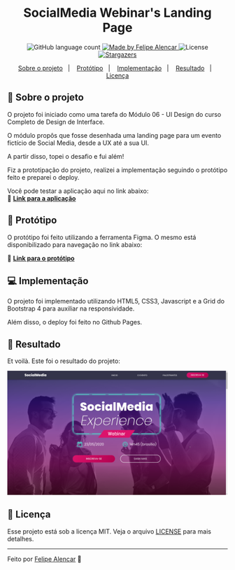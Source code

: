 <h1 align="center">SocialMedia Webinar's Landing Page</h1>

<p align="center">
  <img alt="GitHub language count" src="https://img.shields.io/github/languages/count/alencarfff/socialmedia-lp?color=%2304D361">

  <a href="https://linkedin.com/in/alencar-dev">
    <img alt="Made by Felipe Alencar" src="https://img.shields.io/badge/made%20by-Felipe%20Alencar-%2304D361">
  </a>

  <img alt="License" src="https://img.shields.io/badge/license-MIT-%2304D361">

  <a href="https://github.com/alencarfff/socialmedia-lp/stargazers">
    <img alt="Stargazers" src="https://img.shields.io/github/stars/alencarfff/socialmedia-lp?style=social">
  </a>
</p>

<p align="center">
  <a href="#rocket-sobre-o-desafio">Sobre o projeto</a>&nbsp;&nbsp;&nbsp;|&nbsp;&nbsp;&nbsp;
  <a href="#art-protótipo">Protótipo</a>&nbsp;&nbsp;&nbsp;|&nbsp;&nbsp;&nbsp;
  <a href="#computer-implementação">Implementação</a>&nbsp;&nbsp;&nbsp;|&nbsp;&nbsp;&nbsp;
  <a href="#clap-resultado">Resultado</a>&nbsp;&nbsp;&nbsp;|&nbsp;&nbsp;&nbsp;  
  <a href="#memo-licença">Licença</a>
</p>

## :rocket: Sobre o projeto

O projeto foi iniciado como uma tarefa do Módulo 06 - UI Design do curso Completo de Design de Interface.

O módulo propôs que fosse desenhada uma landing page para um evento fictício de Social Media, desde a UX até a sua UI. 

A partir disso, topei o desafio e fui além! 

Fiz a prototipação do projeto, realizei a implementação seguindo o protótipo feito e preparei o deploy.

Você pode testar a aplicação aqui no link abaixo: <br/>
📄 **[Link para a aplicação](https://alencarfff.github.io/socialmedia-lp/)**

## :art: Protótipo
O protótipo foi feito utilizando a ferramenta Figma. O mesmo está disponibilizado para navegação no link abaixo:

📄 **[Link para o protótipo](https://www.figma.com/file/lcNYoICofgSl3B9mPSyHft/SocialMedia-Experience-Webinar?node-id=0%3A1)**

## :computer: Implementação
O projeto foi implementado utilizando HTML5, CSS3, Javascript e a Grid do Bootstrap 4 para auxiliar na responsividade.

Além disso, o deploy foi feito no Github Pages.

## :clap: Resultado

Et voilà. Este foi o resultado do projeto:

<img src="https://raw.githubusercontent.com/alencarfff/socialmedia-lp/master/assets/img/socialmedia_screenshot.png" alt="Screenshot do resultado final do projeto SocialMedia"  />

## :memo: Licença

Esse projeto está sob a licença MIT. Veja o arquivo [LICENSE](LICENSE) para mais detalhes.

---

Feito por <a href="https://linkedin.com/in/alencar-dev" target="_blank">Felipe Alencar</a> :wave:
